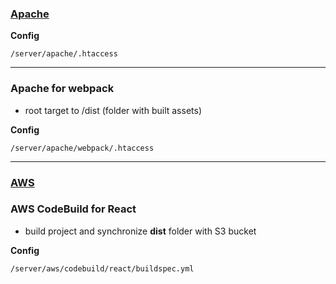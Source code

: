 ### [Apache](https://httpd.apache.org)

**Config**

    /server/apache/.htaccess
---
### Apache for webpack
- root target to /dist (folder with built assets)

**Config**

    /server/apache/webpack/.htaccess
---
### [AWS](https://aws.amazon.com)

### AWS CodeBuild for React
- build project and synchronize **dist** folder with S3 bucket

**Config**

    /server/aws/codebuild/react/buildspec.yml

